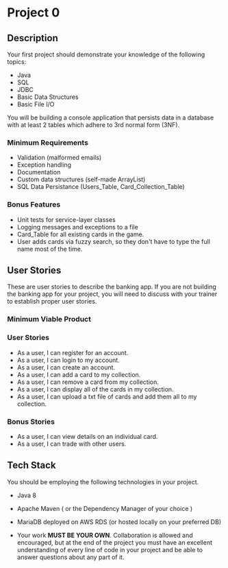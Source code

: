 # Project 0

## Description

Your first project should demonstrate your knowledge of the following topics: 
 - Java
 - SQL
 - JDBC
 - Basic Data Structures
 - Basic File I/O

You will be building a console application that persists data in a database with at least 2 tables which adhere to 3rd normal form (3NF). 
  

### Minimum Requirements
- Validation (malformed emails)
- Exception handling
- Documentation
- Custom data structures (self-made ArrayList)
- SQL Data Persistance (Users_Table, Card_Collection_Table)

### Bonus Features
- Unit tests for service-layer classes
- Logging messages and exceptions to a file
- Card_Table for all existing cards in the game.
- User adds cards via fuzzy search, so they don't have to type the full name most of the time.


##  User Stories
These are user stories to describe the banking app. If you are not building the banking app for your project, you will need to discuss with your trainer to establish proper user stories.

### Minimum Viable Product
### User Stories
- As a user, I can register for an account.
- As a user, I can login to my account.
- As a user, I can create an account.
- As a user, I can add a card to my collection.
- As a user, I can remove a card from my collection.
- As a user, I can display all of the cards in my collection.
- As a user, I can upload a txt file of cards and add them all to my collection.

### Bonus Stories
- As a user, I can view details on an individual card.
- As a user, I can trade with other users.


## Tech Stack
You should be employing the following technologies in your project.
 - Java 8
 - Apache Maven ( or the Dependency Manager of your choice )
 - MariaDB deployed on AWS RDS (or hosted locally on your preferred DB)


 - Your work **MUST BE YOUR OWN**. Collaboration is allowed and encouraged, but at the end of the project you must have an excellent understanding of every line of code in your project and be able to answer questions about any part of it.
